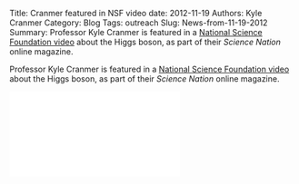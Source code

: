 Title: Cranmer featured in NSF video
date: 2012-11-19
Authors: Kyle Cranmer
Category: Blog
Tags: outreach
Slug: News-from-11-19-2012
Summary:  Professor Kyle Cranmer is featured in a <a href="http://www.nsf.gov/news/special_reports/science_nation/higgsboson.jsp">National Science Foundation video</a> about the Higgs boson, as part of their <i>Science Nation</i> online magazine.

 

 Professor Kyle Cranmer is featured in a <a href="http://www.nsf.gov/news/special_reports/science_nation/higgsboson.jsp">National Science Foundation video</a> about the Higgs boson, as part of their <i>Science Nation</i> online magazine.

 
 <iframe src="//www.youtube.com/embed/d5df1NVkYuQ" allowfullscreen frameborder="0"></iframe>
